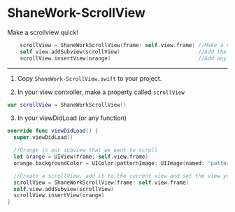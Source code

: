 # ShaneWork-ScrollView
Make a scrollview quick!

```swift
    scrollView = ShaneWorkScrollView(frame: self.view.frame) //Make a scrollview at any frame
    self.view.addSubview(scrollView)                         //Add the scrollview as a subview
    scrollView.insertView(orange)                            //Add any UIView that you want to scroll
```
---

1. Copy `ShaneWork-ScrollView.swift` to your project.

2. In your view controller, make a property called `scrollView`

```swift
var scrollView = ShaneWorkScrollView()
```

3. In your viewDidLoad (or any function) 

```swift
override func viewDidLoad() {
  super.viewDidLoad()

  //Orange is our subview that we want to scroll
  let orange = UIView(frame: self.view.frame)
  orange.backgroundColor = UIColor(patternImage: UIImage(named: "pattern.jpg")!)

  //Create a scrollView, add it to the current view and set the view you want to scroll
  scrollView = ShaneWorkScrollView(frame: self.view.frame)
  self.view.addSubview(scrollView)
  scrollView.insertView(orange)
}
```
